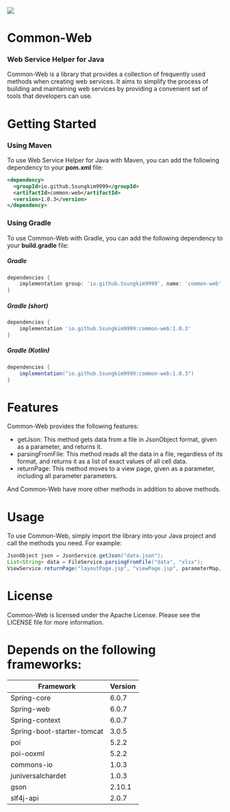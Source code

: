 <img src="https://capsule-render.vercel.app/api?type=slice&color=auto&height=150&section=header&text=Common-Web&fontSize=70" />

# Common-Web
### Web Service Helper for Java
Common-Web is a library that provides a collection of frequently used methods when creating web services. It aims to simplify the process of building and maintaining web services by providing a convenient set of tools that developers can use.

# Getting Started
### Using Maven
To use Web Service Helper for Java with Maven, you can add the following dependency to your **pom.xml** file:
```xml
<dependency>
  <groupId>io.github.Ssungkim9999</groupId>
  <artifactId>common-web</artifactId>
  <version>1.0.3</version>
</dependency>
```
### Using Gradle
To use Common-Web with Gradle, you can add the following dependency to your **build.gradle** file:
##### Gradle
```groovy
dependencies {
    implementation group: 'io.github.Ssungkim9999', name: 'common-web', version: '1.0.3'
}
```
##### Gradle (short)
```groovy
dependencies {
    implementation 'io.github.Ssungkim9999:common-web:1.0.3'
}
```
##### Gradle (Kotlin)
```groovy
dependencies {
    implementation("io.github.Ssungkim9999:common-web:1.0.3")
}
```

# Features
Common-Web provides the following features:

* getJson: This method gets data from a file in JsonObject format, given as a parameter, and returns it.
* parsingFromFile: This method reads all the data in a file, regardless of its format, and returns it as a list of exact values of all cell data.
* returnPage: This method moves to a view page, given as a parameter, including all parameter parameters.

And Common-Web have more other methods in addition to above methods.

# Usage
To use Common-Web, simply import the library into your Java project and call the methods you need. For example:
```java
JsonObject json = JsonService.getJson("data.json");
List<String> data = FileService.parsingFromFile("data", "xlsx");
ViewService.returnPage("layoutPage.jsp", "viewPage.jsp", parameterMap, caller.class);
```

# License
Common-Web is licensed under the Apache License. Please see the LICENSE file for more information.


# Depends on the following frameworks:
|Framework|Version|
|---|---|
|Spring-core|6.0.7|
|Spring-web|6.0.7|
|Spring-context|6.0.7|
|Spring-boot-starter-tomcat|3.0.5|
|poi|5.2.2|
|poi-ooxml|5.2.2|
|commons-io|1.0.3|
|juniversalchardet|1.0.3|
|gson|2.10.1|
|slf4j-api|2.0.7|
